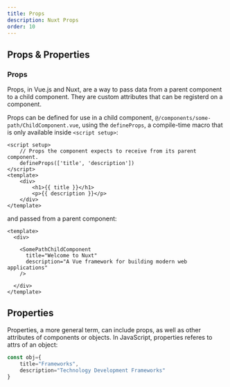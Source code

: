 ```yaml
---
title: Props
description: Nuxt Props
order: 10
---
```


## Props & Properties

### Props 

Props, in Vue.js and Nuxt, are a way to pass data from a parent component to a child component.  They are custom attributes that can be registerd on a component.

Props can be defined for use in a child component, `@/components/some-path/ChildComponent.vue`, using the `defineProps`, a compile-time macro that is only available inside `<script setup>`: 

```vue
<script setup>
    // Props the component expects to receive from its parent component.
    defineProps(['title', 'description'])
</script>
<template>
    <div>
        <h1>{{ title }}</h1>
        <p>{{ description }}</p>
    </div>
</template>
```

and passed from a parent component:

```vue
<template>
  <div>

    <SomePathChildComponent 
      title="Welcome to Nuxt"
      description="A Vue framework for building modern web applications"
    />

  </div>
</template>
```

## Properties

Properties, a more general term, can include props, as well as other attributes of components or objects.  In JavaScript, properties referes to attrs of an object:

```ts
const obj={
    title="Frameworks",
    description="Technology Development Frameworks"
}
```
